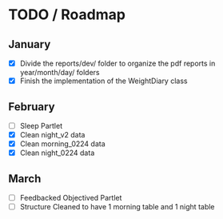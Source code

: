 # TODO / Roadmap

## January
- [X] Divide the reports/dev/ folder to organize the pdf reports in year/month/day/ folders
- [X] Finish the implementation of the WeightDiary class

## February
- [ ] Sleep Partlet
- [X] Clean night_v2 data
- [X] Clean morning_0224 data
- [X] Clean night_0224 data

## March
- [ ] Feedbacked Objectived Partlet
- [ ] Structure Cleaned to have 1 morning table and 1 night table